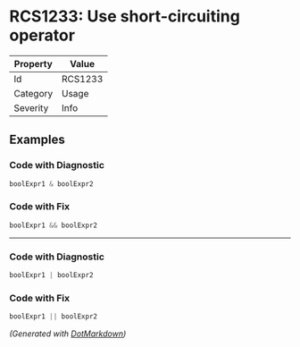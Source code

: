 # RCS1233: Use short\-circuiting operator

| Property | Value   |
| -------- | ------- |
| Id       | RCS1233 |
| Category | Usage   |
| Severity | Info    |

## Examples

### Code with Diagnostic

```csharp
boolExpr1 & boolExpr2
```

### Code with Fix

```csharp
boolExpr1 && boolExpr2
```

- - -

### Code with Diagnostic

```csharp
boolExpr1 | boolExpr2
```

### Code with Fix

```csharp
boolExpr1 || boolExpr2
```


*\(Generated with [DotMarkdown](http://github.com/JosefPihrt/DotMarkdown)\)*